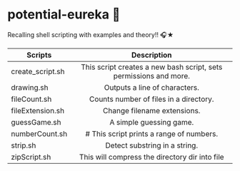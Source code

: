 # potential-eureka 👋
Recalling shell scripting with examples and theory!! 🎧★


| Scripts            | Description   |
| -------------      |:-------------:|
| create_script.sh      |  This script creates a new bash script, sets permissions and more. | 
| drawing.sh          | Outputs a line of characters.      | 
| fileCount.sh      | Counts number of files in a directory.      |
| fileExtension.sh     | Change filename extensions.      |
| guessGame.sh      | A simple guessing game.      |
| numberCount.sh      | # This script prints a range of numbers.      |
| strip.sh      | Detect substring in a string.      |
| zipScript.sh      |  This will compress the directory dir into file     |
